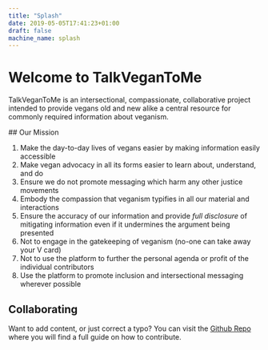 ```yaml
---
title: "Splash"
date: 2019-05-05T17:41:23+01:00
draft: false
machine_name: splash
---
```



# Welcome to TalkVeganToMe

TalkVeganToMe is an intersectional, compassionate, collaborative project intended to provide vegans old and new alike a central resource for commonly required information about veganism.

## Our Mission

1) Make the day-to-day lives of vegans easier by making information easily accessible
2) Make vegan advocacy in all its forms easier to learn about, understand, and do
3) Ensure we do not promote messaging which harm any other justice movements
4) Embody the compassion that veganism typifies in all our material and interactions
5) Ensure the accuracy of our information and provide _full disclosure_ of mitigating information even if it undermines the argument being presented
6) Not to engage in the gatekeeping of veganism (no-one can take away your V card)
7) Not to use the platform to further the personal agenda or profit of the individual contributors
8) Use the platform to promote inclusion and intersectional messaging wherever possible


## Collaborating

Want to add content, or just correct a typo? You can visit the [Github Repo](https://github.com/talkvegantome/talkvegan-hugo) where you will find a full guide on how to contribute.
